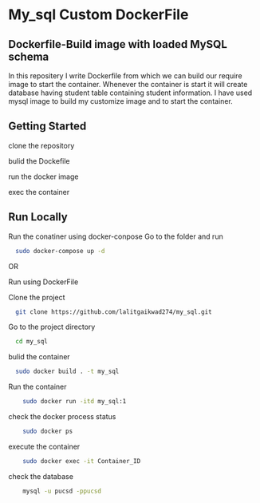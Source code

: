 
# My_sql Custom DockerFile



## Dockerfile-Build image with loaded MySQL schema
In this repositery I write Dockerfile from which we can build our require image to start the container. Whenever the container is start it will create database having student table containing student information.
I have used mysql image to build my customize image and to start the container.
## Getting Started
clone the repository

bulid the Dockefile

run the docker image

exec the container

## Run Locally
Run the conatiner using docker-conpose
Go to the folder and run
```bash
  sudo docker-compose up -d
```
OR

Run using DockerFile

Clone the project

```bash
  git clone https://github.com/lalitgaikwad274/my_sql.git
```

Go to the project directory

```bash
  cd my_sql
```

bulid the container
```bash
  sudo docker build . -t my_sql
```

Run the container
```bash
    sudo docker run -itd my_sql:1
```

check the docker process status
```bash
    sudo docker ps
```
execute the container
```bash
    sudo docker exec -it Container_ID
```
check the database
```bash
    mysql -u pucsd -ppucsd
```
